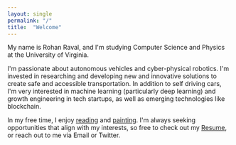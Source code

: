 ```yaml
---
layout: single
permalink: "/"
title:  "Welcome"
---
```


<style> .page__content p {font-size: 0.8em;}</style>

My name is Rohan Raval, and I'm studying Computer Science and Physics at the University of Virginia.

I'm passionate about autonomous vehicles and cyber-physical robotics. I'm invested in  researching and developing new and innovative solutions to create safe and accessible transportation. In addition to self driving cars, I'm very interested in machine learning (particularly deep learning) and growth engineering in tech startups, as well as emerging technologies like blockchain.

In my free time, I enjoy [reading][reading] and [painting][painting]. I'm always seeking opportunities that align with my interests, so free to check out my [Resume][resume], or reach out to me via Email or Twitter.



[reading]: /reading-list/
[painting]: /paintings/
[resume]: /resume/